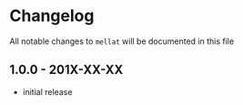 # Changelog

All notable changes to `mellat` will be documented in this file

## 1.0.0 - 201X-XX-XX

- initial release
